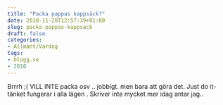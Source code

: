 ```yaml
---
title: "Packa pappas kappsäck?"
date: 2010-11-20T12:57:39+01:00
slug: packa-pappas-kappsack
draft: false
categories:
- Allmänt/Vardag
tags:
- blogg.se
- 2010
---
```

Brrrh ;( VILL INTE packa osv .. jobbigt. men bara att göra det. Just do it- tänket fungerar i alla lägen . Skriver inte mycket mer idag antar jag..